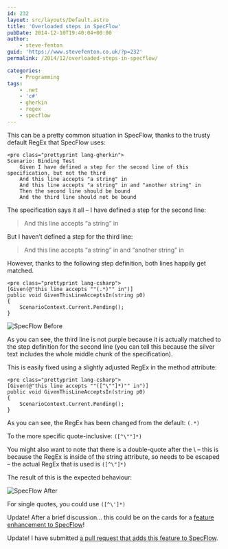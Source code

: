 ```yaml
---
id: 232
layout: src/layouts/Default.astro
title: 'Overloaded steps in SpecFlow'
pubDate: 2014-12-10T19:40:04+00:00
author:
    - steve-fenton
guid: 'https://www.stevefenton.co.uk/?p=232'
permalink: /2014/12/overloaded-steps-in-specflow/

categories:
    - Programming
tags:
    - .net
    - 'c#'
    - gherkin
    - regex
    - specflow
---
```


This can be a pretty common situation in SpecFlow, thanks to the trusty default RegEx that SpecFlow uses:

```
<pre class="prettyprint lang-gherkin">
Scenario: Binding Test
    Given I have defined a step for the second line of this specification, but not the third
    And this line accepts "a string" in
    And this line accepts "a string" in and "another string" in
    Then the second line should be bound
    And the third line should not be bound
```

The specification says it all – I have defined a step for the second line:

> And this line accepts “a string” in

But I haven’t defined a step for the third line:

> And this line accepts “a string” in and “another string” in

However, thanks to the following step definition, both lines happily get matched.

```
<pre class="prettyprint lang-csharp">
[Given(@"this line accepts ""(.*)"" in")]
public void GivenThisLineAcceptsIn(string p0)
{
    ScenarioContext.Current.Pending();
}
```

![SpecFlow Before](https://www.stevefenton.co.uk/wp-content/uploads/2015/07/specflow-before.png)

As you can see, the third line is not purple because it is actually matched to the step definition for the second line (you can tell this because the silver text includes the whole middle chunk of the specification).

This is easily fixed using a slightly adjusted RegEx in the method attribute:

```
<pre class="prettyprint lang-csharp">
[Given(@"this line accepts ""([^\""]*)"" in")]
public void GivenThisLineAcceptsIn(string p0)
{
    ScenarioContext.Current.Pending();
}
```

As you can see, the RegEx has been changed from the default: `(.*)`

To the more specific quote-inclusive: `([^\""]*)`

You might also want to note that there is a double-quote after the \\ – this is because the RegEx is inside of the string attribute, so needs to be escaped – the actual RegEx that is used is `([^\"]*)`

The result of this is the expected behaviour:

![SpecFlow After](https://www.stevefenton.co.uk/wp-content/uploads/2015/07/specflow-after.png)

For single quotes, you could use `([^\']*)`

Update! After a brief discussion… this could be on the cards for a [feature enhancement to SpecFlow](https://github.com/techtalk/SpecFlow/issues/309)!

Update! I have submitted [a pull request that adds this feature to SpecFlow](https://github.com/techtalk/SpecFlow/pull/383).